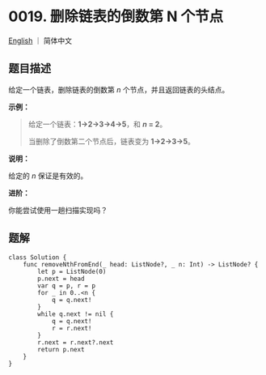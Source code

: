 # 0019. 删除链表的倒数第 N 个节点

[English](./README.md) ｜ 简体中文



## 题目描述

给定一个链表，删除链表的倒数第 *n* 个节点，并且返回链表的头结点。

**示例：**

>给定一个链表：**1->2->3->4->5**，和 ***n* = 2**。
>
>当删除了倒数第二个节点后，链表变为 **1->2->3->5**。

**说明：**

给定的 *n* 保证是有效的。

**进阶：**

你能尝试使用一趟扫描实现吗？



## 题解

```
class Solution {
    func removeNthFromEnd(_ head: ListNode?, _ n: Int) -> ListNode? {
        let p = ListNode(0)
        p.next = head
        var q = p, r = p
        for _ in 0..<n {
            q = q.next!
        }
        while q.next != nil {
            q = q.next!
            r = r.next!
        }
        r.next = r.next?.next
        return p.next
    }
}
```

